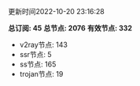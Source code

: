 更新时间2022-10-20 23:16:28

**总订阅: 45**
**总节点: 2076**
**有效节点: 332**
- v2ray节点: 143
- ssr节点: 5
- ss节点: 165
- trojan节点: 19
